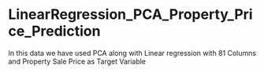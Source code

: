 # LinearRegression_PCA_Property_Price_Prediction
In this data we have used PCA along with Linear regression with 81 Columns and Property Sale Price as Target Variable

